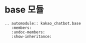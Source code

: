 # base 모듈

```{eval-rst}
.. automodule:: kakao_chatbot.base
   :members:
   :undoc-members:
   :show-inheritance:
```
